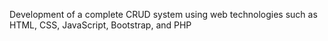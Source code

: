 Development of a complete CRUD system using web technologies such as HTML, CSS, JavaScript, Bootstrap, and PHP 